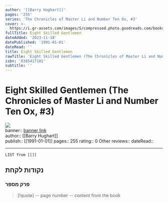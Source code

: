 ```yaml
---
author: '[[Barry Hughart]]'
pages: '255'
series: 'The Chronicles of Master Li and Number Ten Ox, #3'
cover: >-
  https://i.gr-assets.com/images/S/compressed.photo.goodreads.com/books/1389245393l/77206.jpg
fullTitle: Eight Skilled Gentlemen
dateAdded: '2023-11-18'
datePublished: '1991-01-01'
dateRead: ''
title: Eight Skilled Gentlemen
rawTitle: 'Eight Skilled Gentlemen (The Chronicles of Master Li and Number Ten Ox, #3)'
isbn: '0385417101'
subtitle: ''
---
```

# Eight Skilled Gentlemen (The Chronicles of Master Li and Number Ten Ox, #3)

![](https:&#x2F;&#x2F;i.gr-assets.com&#x2F;images&#x2F;S&#x2F;compressed.photo.goodreads.com&#x2F;books&#x2F;1389245393l&#x2F;77206.jpg)  
banner:: [banner link](https:&#x2F;&#x2F;i.gr-assets.com&#x2F;images&#x2F;S&#x2F;compressed.photo.goodreads.com&#x2F;books&#x2F;1389245393l&#x2F;77206.jpg)  
author:: [[Barry Hughart]]  
publish:: [[1991-01-01]]
pages:: 255
rating:: 0 
Other reviews:: 
dateRead:: 

<hr  style="clear:both"/>



```dataview
LIST from [[]]
```

## נקודות לקחת 

### פרק מספר
> [!quote] -- page number -- 
>  content from the book




```